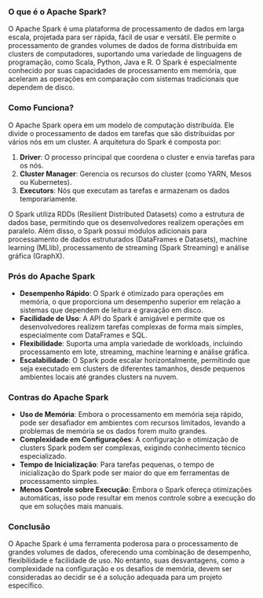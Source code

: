 ### O que é o Apache Spark?
O Apache Spark é uma plataforma de processamento de dados em larga escala, projetada para ser rápida, fácil de usar e versátil. Ele permite o processamento de grandes volumes de dados de forma distribuída em clusters de computadores, suportando uma variedade de linguagens de programação, como Scala, Python, Java e R. O Spark é especialmente conhecido por suas capacidades de processamento em memória, que aceleram as operações em comparação com sistemas tradicionais que dependem de disco.

### Como Funciona?
O Apache Spark opera em um modelo de computação distribuída. Ele divide o processamento de dados em tarefas que são distribuídas por vários nós em um cluster. A arquitetura do Spark é composta por:

1. **Driver**: O processo principal que coordena o cluster e envia tarefas para os nós.
2. **Cluster Manager**: Gerencia os recursos do cluster (como YARN, Mesos ou Kubernetes).
3. **Executors**: Nós que executam as tarefas e armazenam os dados temporariamente.

O Spark utiliza RDDs (Resilient Distributed Datasets) como a estrutura de dados base, permitindo que os desenvolvedores realizem operações em paralelo. Além disso, o Spark possui módulos adicionais para processamento de dados estruturados (DataFrames e Datasets), machine learning (MLlib), processamento de streaming (Spark Streaming) e análise gráfica (GraphX).

### Prós do Apache Spark
- **Desempenho Rápido**: O Spark é otimizado para operações em memória, o que proporciona um desempenho superior em relação a sistemas que dependem de leitura e gravação em disco.
- **Facilidade de Uso**: A API do Spark é amigável e permite que os desenvolvedores realizem tarefas complexas de forma mais simples, especialmente com DataFrames e SQL.
- **Flexibilidade**: Suporta uma ampla variedade de workloads, incluindo processamento em lote, streaming, machine learning e análise gráfica.
- **Escalabilidade**: O Spark pode escalar horizontalmente, permitindo que seja executado em clusters de diferentes tamanhos, desde pequenos ambientes locais até grandes clusters na nuvem.

### Contras do Apache Spark
- **Uso de Memória**: Embora o processamento em memória seja rápido, pode ser desafiador em ambientes com recursos limitados, levando a problemas de memória se os dados forem muito grandes.
- **Complexidade em Configurações**: A configuração e otimização de clusters Spark podem ser complexas, exigindo conhecimento técnico especializado.
- **Tempo de Inicialização**: Para tarefas pequenas, o tempo de inicialização do Spark pode ser maior do que em ferramentas de processamento simples.
- **Menos Controle sobre Execução**: Embora o Spark ofereça otimizações automáticas, isso pode resultar em menos controle sobre a execução do que em soluções mais manuais.

### Conclusão
O Apache Spark é uma ferramenta poderosa para o processamento de grandes volumes de dados, oferecendo uma combinação de desempenho, flexibilidade e facilidade de uso. No entanto, suas desvantagens, como a complexidade na configuração e os desafios de memória, devem ser consideradas ao decidir se é a solução adequada para um projeto específico.